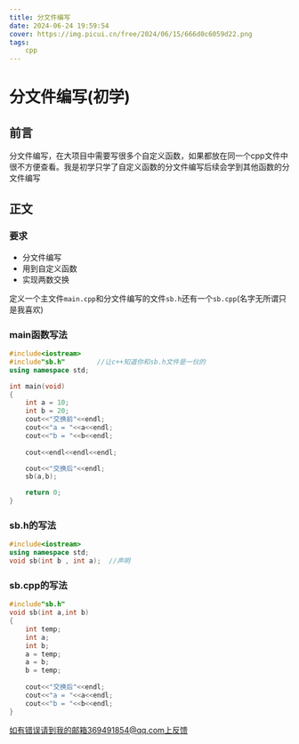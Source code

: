 ```yaml
---
title: 分文件编写
date: 2024-06-24 19:59:54
cover: https://img.picui.cn/free/2024/06/15/666d0c6059d22.png
tags:
    cpp
---
```


# 分文件编写(初学)

## 前言

分文件编写，在大项目中需要写很多个自定义函数，如果都放在同一个cpp文件中很不方便查看。我是初学只学了自定义函数的分文件编写后续会学到其他函数的分文件编写  



## 正文

### 要求

- 分文件编写
- 用到自定义函数
- 实现两数交换



定义一个主文件`main.cpp`和分文件编写的文件`sb.h`还有一个`sb.cpp`(名字无所谓只是我喜欢)



### main函数写法

```cpp
#include<iostream>
#include"sb.h"        //让c++知道你和sb.h文件是一伙的
using namespace std;

int main(void)
{ 
    int a = 10;
    int b = 20;
    cout<<"交换前"<<endl;
    cout<<"a = "<<a<<endl;
    cout<<"b = "<<b<<endl;
     
    cout<<endl<<endl<<endl;

    cout<<"交换后"<<endl;
    sb(a,b);

    return 0;
}
```



### sb.h的写法

```cpp
#include<iostream>
using namespace std;
void sb(int b , int a);  //声明
```



### sb.cpp的写法

```cpp
#include"sb.h"
void sb(int a,int b)
{
    int temp;
    int a;
    int b;
    a = temp;
    a = b;
    b = temp;
    
    cout<<"交换后"<<endl;
    cout<<"a = "<<a<<endl;
    cout<<"b = "<<b<<endl;
}
```

如有错误请到我的邮箱369491854@qq.com上反馈
